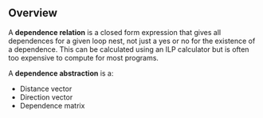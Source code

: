 
## Overview

A **dependence relation** is a closed form expression that gives all dependences for a given loop nest, not just a yes or no for the existence of a dependence. This can be calculated using an ILP calculator but is often too expensive to compute for most programs.

A **dependence abstraction** is a: 
- Distance vector
- Direction vector
- Dependence matrix



